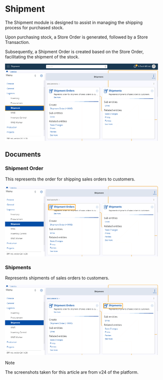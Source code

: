 # Shipment 

The Shipment module is designed to assist in managing the shipping process for purchased stock. 

Upon purchasing stock, a Store Order is generated, followed by a Store Transaction. 

Subsequently, a Shipment Order is created based on the Store Order, facilitating the shipment of the stock.

![picture](pictures/Shipment_view_21_02.png)
 
## Documents 

### Shipment Order

This represents the order for shipping sales orders to customers.

![picture](pictures/Shipment_Shipment_Orders_21_02.png)
 
### Shipments

Represents shipments of sales orders to customers.

![picture](pictures/Shipment_Shipments_21_02.png)
 

> [!NOTE]
> 
> The screenshots taken for this article are from v24 of the platform.
